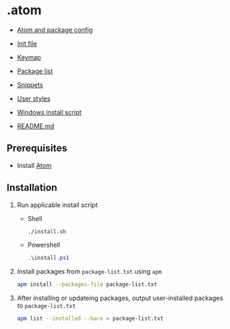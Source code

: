 # .atom

-	[Atom and package config](../config.cson "")
-	[Init file](../init.coffee "init.coffee")
-	[Keymap](../keymap.cson "keymap.cson")
-	[Package list](../package-list.txt "package-list.txt")
-	[Snippets](../snippets.cson "snippets.cson")
-	[User styles](../styles.less "styles.less")

-	[Windows install script](../install.ps1)

-	[README.md](../README.md)

## Prerequisites

-	Install [Atom](https://atom.io)

## Installation

1.	Run applicable install script
	-	Shell
	
		```sh
		./install.sh
		```

	-	Powershell
		
		```powershell
		.\install.ps1
		```

2.	Install packages from `package-list.txt` using `apm`

	```sh
	apm install --packages-file package-list.txt
	```

3.	After installing or updateing packages, output user-installed packages to `package-list.txt`

	```sh
	apm list --installed --bare > package-list.txt
	```

[//]: # (TODO: add shell script)